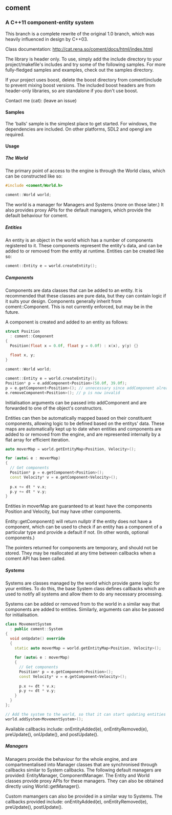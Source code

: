 <h2>coment</h2>
<h3>A C++11 component-entity system</h3>

This branch is a complete rewrite of the original 1.0 branch, which was heavily influenced in design by C++03.

Class documentation: http://cat.rena.so/coment/docs/html/index.html

The library is header only. To use, simply add the include directory to your project/makefile's includes and try some of the following samples. For more fully-fledged samples and examples, check out the samples directory.

If your project uses boost, delete the boost directory from coment\include to prevent mixing boost versions. The included boost headers are from header-only libraries, so are standalone if you don't use boost.

Contact me (cat): (leave an issue)

<h4>Samples</h4>

The 'balls' sample is the simplest place to get started. For windows, the dependencies are included. On other platforms, SDL2 and opengl are required.

<h4>Usage</h4>

<h5>The World</h5>

The primary point of access to the engine is through the World class, which can be constructed like so:

```C++
#include <coment/World.h>

coment::World world;
```

The world is a manager for Managers and Systems (more on those later.) It also provides proxy APIs for the default managers, which provide the default behaviour for coment.

<h5>Entities</h5>

An entity is an object in the world which has a number of components registered to it. These components represent the entity's data, and can be added to or removed from the entity at runtime. Entities can be created like so:

```C++
coment::Entity e = world.createEntity();
```

<h5>Components</h5>

Components are data classes that can be added to an entity. It is recommended that these classes are pure data, but they can contain logic if it suits your design. Components generally inherit from coment::Component. This is not currently enforced, but may be in the future.

A component is created and added to an entity as follows:

```C++
struct Position
  : coment::Component
{
  Position(float x = 0.0f, float y = 0.0f) : x(x), y(y) {}
  
  float x, y;
}

coment::World world;

coment::Entity e = world.createEntity();
Position* p = e.addComponent<Position>(50.0f, 39.0f);
p = e.getComponent<Position>(); // unnecessary since addComponent already returns a pointer
e.removeComponent<Position>(); // p is now invalid
```

Initialisation arguments can be passed into addComponent and are forwarded to one of the object's constructors.

Entities can then be automatically mapped based on their constituent components, allowing logic to be defined based on the entitys' data. These maps are automatically kept up to date when entities and components are added to or removed from the engine, and are represented internally by a flat array for efficient iteration.

```C++
auto moverMap = world.getEntityMap<Position, Velocity>();

for (auto& e : moverMap)
{
  // Get components
  Position* p = e.getComponent<Position>();
  const Velocity* v = e.getComponent<Velocity>();
  
  p.x += dt * v.x;
  p.y += dt * v.y;
}
```

Entities in moverMap are guaranteed to at least have the components Position and Velocity, but may have other components.

Entity::getComponent() will return nullptr if the entity does not have a component, which can be used to check if an entity has a component of a particular type and provide a default if not. (In other words, optional components.)

The pointers returned for components are temporary, and should not be stored. They may be reallocated at any time between callbacks when a coment API has been called.

<h5>Systems</h5>

Systems are classes managed by the world which provide game logic for your entities. To do this, the base System class defines callbacks which are used to notify all systems and allow them to do any necessary processing.

Systems can be added or removed from to the world in a similar way that components are added to entities. Similarly, arguments can also be passed for initialisation.

```C++
class MovementSystem
  : public coment::System
{
  void onUpdate() override
  {
    static auto moverMap = world.getEntityMap<Position, Velocity>();
    
    for (auto& e : moverMap)
    {
      // Get components
      Position* p = e.getComponent<Position>();
      const Velocity* v = e.getComponent<Velocity>();
      
      p.x += dt * v.x;
      p.y += dt * v.y;
    }
  }
};

// Add the system to the world, so that it can start updating entities
world.addSystem<MovementSystem>();
```

Available callbacks include: onEntityAdded(e), onEntityRemoved(e), preUpdate(), onUpdate(), and postUpdate().

<h5>Managers</h5>

Managers provide the behaviour for the whole engine, and are compartmentalised into Manager classes that are synchronised through callbacks similar to System callbacks. The following default managers are provided: EntityManager, ComponentManager. The Entity and World classes provide proxy APIs for these managers. They can also be obtained directly using World::getManager<T>().

Custom mamangers can also be provided in a similar way to Systems. The callbacks provided include: onEntityAdded(e), onEntityRemoved(e), preUpdate(), postUpdate().

